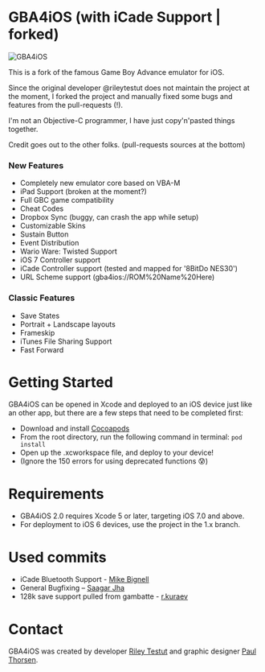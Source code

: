 GBA4iOS (with iCade Support | forked)
===========

![GBA4iOS](http://gba4iosapp.com/images/download/gba4ios2_devices.png)

This is a fork of the famous Game Boy Advance emulator for iOS.

Since the original developer @rileytestut does not maintain the project at the moment, I forked the project and manually fixed some bugs and features from the pull-requests (!).

I'm not an Objective-C programmer, I have just copy'n'pasted things together.

Credit goes out to the other folks. (pull-requests sources at the bottom)

### New Features ###

- Completely new emulator core based on VBA-M  
- iPad Support (broken at the moment?)
- Full GBC game compatibility
- Cheat Codes
- Dropbox Sync (buggy, can crash the app while setup)
- Customizable Skins
- Sustain Button
- Event Distribution
- Wario Ware: Twisted Support
- iOS 7 Controller support
- iCade Controller support (tested and mapped for '8BitDo NES30')
- URL Scheme support (gba4ios://ROM%20Name%20Here)

### Classic Features ###

- Save States  
- Portrait + Landscape layouts  
- Frameskip  
- iTunes File Sharing Support  
- Fast Forward  

Getting Started
================

GBA4iOS can be opened in Xcode and deployed to an iOS device just like an other app, but there are a few steps that need to be completed first:

- Download and install [Cocoapods](http://cocoapods.org/)  
- From the root directory, run the following command in terminal:
`pod install`  
- Open up the .xcworkspace file, and deploy to your device!
- (Ignore the 150 errors for using deprecated functions 😰)

Requirements
=============

- GBA4iOS 2.0 requires Xcode 5 or later, targeting iOS 7.0 and above.  
- For deployment to iOS 6 devices, use the project in the 1.x branch.

Used commits
=============

- iCade Bluetooth Support - [Mike Bignell](https://bitbucket.org/mikezs/gba4ios/commits/a1bfba5c1e939b0681a927a6c704bc88c5751edc?at=master)
- General Bugfixing – [Saagar Jha](https://bitbucket.org/saagarjha/gba4ios/commits/e30bebc8f3385498f167290ded608993db0d4714?at=master)
- 128k save support pulled from gambatte - [r.kuraev](https://bitbucket.org/naorunaoru/gba4ios/commits/c0ac55903afdb8d681e8331fa6ca12e5caacdb14?at=master)


Contact
========

GBA4iOS was created by developer [Riley Testut](http://twitter.com/rileytestut) and graphic designer [Paul Thorsen](http://twitter.com/pau1thor).
